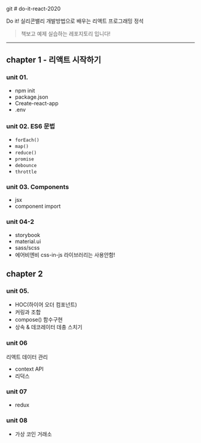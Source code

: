 git # do-it-react-2020

Do it! 실리콘밸리 개발방법으로 배우는 리액트 프로그래밍 정석

> 책보고 예제 실습하는 레포지토리 입니다!

---

## chapter 1 - 리액트 시작하기

### unit 01.

- npm init
- package.json
- Create-react-app
- .env

### unit 02. ES6 문법

- `forEach()`
- `map()`
- `reduce()`
- `promise`
- `debounce`
- `throttle`

### unit 03. Components

- jsx
- component import

### unit 04-2

- storybook
- material.ui
- sass/scss
- 에어비엔비 css-in-js 라이브러리는 사용안함!

## chapter 2

### unit 05.

- HOC(하이어 오더 컴포넌트)
- 커링과 조합
- compose() 함수구현
- 상속 & 데코레이터 데충 스치기

### unit 06

리액트 데이터 관리

- context API
- 리덕스

### unit 07

- redux

### unit 08
- 가상 코인 거래소